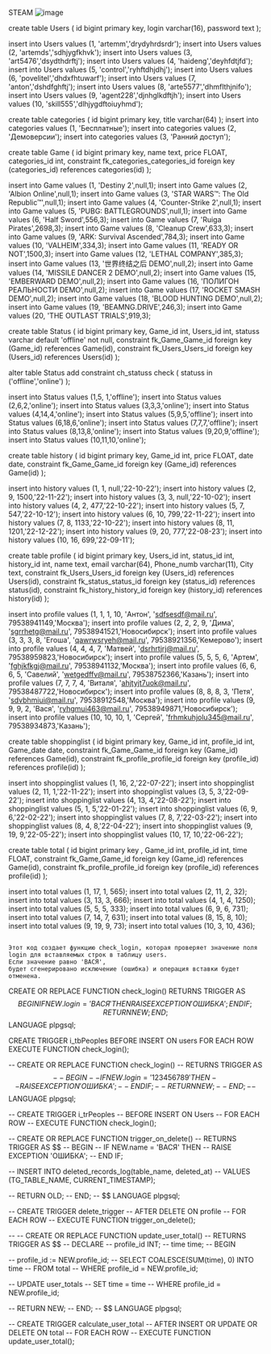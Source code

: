 
STEAM
![image](https://github.com/david371k/7.09.23/assets/144510921/e010a4e5-db6f-401c-b9b1-7ed2664dc4c4)




create table Users ( 
	id bigint primary key, 
	login varchar(16), 
	password text 
);

insert into Users values (1, 'artemm','drydyhrdsrdr'); 
insert into Users values (2, 'artemds','sdhjygfkhvk'); 
insert into Users values (3, 'art5476','dsydthdrftj'); 
insert into Users values (4, 'haideng','deyhfdtjfd'); 
insert into Users values (5, 'control','ryhftdhjdhj'); 
insert into Users values (6, 'povelitel','dhdxfhtuwarf'); 
insert into Users values (7, 'anton','dshdfghftj'); 
insert into Users values (8, 'arte5577','dhmflthjnifo'); 
insert into Users values (9, 'agent228','djnhglkdftjh'); 
insert into Users values (10, 'skill555','dlhjygdftoiuyhmd');



create table categories ( 
	id bigint primary key,
	title varchar(64) 
); 
insert into categories values (1, 'Бесплатные'); 
insert into categories values (2, 'Демоверсии'); 
insert into categories values (3, 'Ранний доступ');

create table Game ( 
	id bigint primary key, 
	name text, 
	price FLOAT, 
	categories_id int, 
constraint fk_categories_categories_id foreign key (categories_id) references categories(id) );

insert into Game values (1, 'Destiny 2',null,1);
insert into Game values (2, 'Albion Online',null,1); 
insert into Game values (3, 'STAR WARS™: The Old Republic™',null,1); 
insert into Game values (4, 'Counter-Strike 2',null,1); 
insert into Game values (5, 'PUBG: BATTLEGROUNDS',null,1); 
insert into Game values (6, 'Half Sword',556,3); 
insert into Game values (7, 'Ruiga Pirates',2698,3); 
insert into Game values (8, 'Cleanup Crew',633,3); 
insert into Game values (9, 'ARK: Survival Ascended',784,3); 
insert into Game values (10, 'VALHEIM',334,3);
insert into Game values (11, 'READY OR NOT',1500,3); 
insert into Game values (12, 'LETHAL COMPANY',385,3); 
insert into Game values (13, '世界终结之后 DEMO',null,2); 
insert into Game values (14, 'MISSILE DANCER 2 DEMO',null,2); 
insert into Game values (15, 'EMBERWARD DEMO',null,2); 
insert into Game values (16, 'ПОЛИГОН РЕАЛЬНОСТИ DEMO',null,2); 
insert into Game values (17, 'ROCKET SMASH DEMO',null,2); 
insert into Game values (18, 'BLOOD HUNTING DEMO',null,2); 
insert into Game values (19, 'BEAMNG.DRIVE',246,3); 
insert into Game values (20, 'THE OUTLAST TRIALS',919,3);

create table Status 
( 
	id bigint primary key, 
	Game_id int, 
	Users_id int, 
	statuss varchar default 'offline' not null,
constraint fk_Game_Game_id foreign key (Game_id) references Game(id), 
constraint fk_Users_Users_id foreign key (Users_id) references Users(id) 
);

alter table Status add constraint ch_statuss check ( statuss in ('offline','online') 
);

insert into Status  values (1,5, 1,'offline'); 
insert into Status  values (2,6,2,'online'); 
insert into Status  values (3,3,3,'online'); 
insert into Status  values (4,14,4,'online'); 
insert into Status  values (5,9,5,'offline'); 
insert into Status  values (6,18,6,'online'); 
insert into Status  values (7,7,7,'offline'); 
insert into Status values (8,13,8,'online'); 
insert into Status  values (9,20,9,'offline');
insert into Status  values (10,11,10,'online'); 





create table history 
( 
	id bigint primary key, 
	Game_id int, 
	price FLOAT, 
	date date, 
	constraint fk_Game_Game_id foreign key (Game_id) references Game(id) );
	
insert into history values (1, 1, null,'22-10-22'); 
insert into history values (2, 9, 1500,'22-11-22'); 
insert into history values (3, 3, null,'22-10-02'); 
insert into history values (4, 2, 477,'22-10-22'); 
insert into history values (5, 7, 547,'22-10-12'); 
insert into history values (6, 10, 799,'22-11-22'); 
insert into history values (7, 8, 1133,'22-10-22'); 
insert into history values (8, 11, 1201,'22-12-22');
insert into history values (9, 20, 777,'22-08-23');
insert into history values (10, 16, 699,'22-09-11');


create table profile 
( 
 id bigint primary key, 
 Users_id int, 
 status_id int, 
 history_id int,
 name text,
 email varchar(64),
 Phone_numb varchar(11), 
 City text, 
 constraint fk_Users_Users_id foreign key (Users_id) references Users(id), 
 constraint fk_status_status_id foreign key (status_id) references status(id),
 constraint fk_history_history_id foreign key (history_id) references history(id) 
); 


insert into profile  values (1, 1, 1, 10, 'Антон', 'sdfsesdf@mail.ru', 79538941149,'Москва'); 
insert into profile  values (2, 2, 2, 9, 'Дима', 'sgrrhetg@mail.ru', 79538941521,'Новосибирск'); 
insert into profile  values (3, 3, 3, 8, 'Егоша', 'qawrwsryeh@mail.ru', 79538921356,'Кемерово'); 
insert into profile  values (4, 4, 4, 7, 'Матвей', 'dsrhrtjrj@mail.ru', 79538959823,'Новосибирск'); 
insert into profile  values (5, 5, 5, 6, 'Артем', 'fghjkfkgj@mail.ru', 79538941132,'Москва'); 
insert into profile  values (6, 6, 6, 5, 'Савелий', 'wetgedffv@mail.ru', 79538752366,'Казань'); 
insert into profile  values (7, 7, 7, 4, 'Виталя', 'ahjtyjt7uok@mail.ru', 79538487722,'Новосибирск'); 
insert into profile  values (8, 8, 8, 3, 'Петя', 'sdvbhmiui@mail.ru', 79538912548,'Москва'); 
insert into profile  values (9, 9, 9, 2, 'Вася', 'ryhgmui463@mail.ru', 79538949871,'Новосибирск');  
insert into profile  values (10, 10, 10, 1, 'Сергей', 'frhmkuhjolu345@mail.ru', 79538934873,'Казань'); 
 

create table shoppinglist 
( 
	id bigint primary key, 
	Game_id int, 
 	profile_id int, 
	Game_date date, 
	constraint fk_Game_Game_id foreign key (Game_id) references Game(id), 
	constraint fk_profile_profile_id foreign key (profile_id) references profile(id) );

 insert into shoppinglist  values (1, 16, 2,'22-07-22'); 
 insert into shoppinglist  values (2, 11, 1,'22-11-22'); 
 insert into shoppinglist  values (3, 5, 3,'22-09-22'); 
 insert into shoppinglist  values (4, 13, 4,'22-08-22'); 
 insert into shoppinglist  values (5, 1, 5,'22-01-22'); 
 insert into shoppinglist  values (6, 9, 6,'22-02-22'); 
 insert into shoppinglist  values (7, 8, 7,'22-03-22'); 
 insert into shoppinglist  values (8, 4, 8,'22-04-22'); 
 insert into shoppinglist  values (9, 19, 9,'22-05-22'); 
 insert into shoppinglist values (10, 17, 10,'22-06-22'); 
 

create table total
( 
	id bigint primary key ,
	Game_id int, 
	profile_id int, 
	time FLOAT, 
	constraint fk_Game_Game_id foreign key (Game_id) references Game(id),
	constraint fk_profile_profile_id foreign key (profile_id) references profile(id) );


 insert into total  values (1, 17, 1, 565); 
 insert into total  values (2, 11, 2, 32); 
 insert into total  values (3, 13, 3, 666); 
 insert into total  values (4, 1, 4, 1250); 
 insert into total  values (5, 5, 5, 333); 
 insert into total  values (6, 9, 6, 731); 
 insert into total  values (7, 14, 7, 631); 
 insert into total  values (8, 15, 8, 10); 
 insert into total  values (9, 19, 9, 73); 
 insert into total values (10, 3, 10, 436); 





```

Этот код создает функцию check_login, которая проверяет значение поля login для вставляемых строк в таблицу users. 
Если значение равно 'ВАСЯ', 
будет сгенерировано исключение (ошибка) и операция вставки будет отменена.

```


 
CREATE OR REPLACE FUNCTION check_login()
RETURNS TRIGGER AS $$
BEGIN
    IF NEW.login = 'ВАСЯ' THEN
        RAISE EXCEPTION 'ОШИБКА';
    END IF;
    RETURN NEW;
END;
$$ LANGUAGE plpgsql;

CREATE TRIGGER i_tbPeoples
BEFORE INSERT ON users
FOR EACH ROW
EXECUTE FUNCTION check_login();
 



-- CREATE OR REPLACE FUNCTION check_login()
-- RETURNS TRIGGER AS $$
-- BEGIN
--     IF NEW.login = '123456789' THEN
--         RAISE EXCEPTION 'ОШИБКА';
--     END IF;
--     RETURN NEW;
-- END;
-- $$ LANGUAGE plpgsql;

-- CREATE TRIGGER i_trPeoples
-- BEFORE INSERT ON Users
-- FOR EACH ROW
-- EXECUTE FUNCTION check_login();

-- CREATE OR REPLACE FUNCTION trigger_on_delete()
-- RETURNS TRIGGER AS $$
-- BEGIN
--     IF NEW.name = 'ВАСЯ' THEN
--         RAISE EXCEPTION 'ОШИБКА';
--     END IF;
 
--     INSERT INTO deleted_records_log(table_name, deleted_at)
--     VALUES (TG_TABLE_NAME, CURRENT_TIMESTAMP);

--     RETURN OLD;
-- END;
-- $$ LANGUAGE plpgsql;

-- CREATE TRIGGER delete_trigger
-- AFTER DELETE ON profile
-- FOR EACH ROW
-- EXECUTE FUNCTION trigger_on_delete();




-- -- CREATE OR REPLACE FUNCTION update_user_total()
-- RETURNS TRIGGER AS $$
-- DECLARE
--     profile_id INT;
--     time time;
-- BEGIN
    
--     profile_id := NEW.profile_id; 
--     SELECT COALESCE(SUM(time), 0) INTO time
--     FROM total
--     WHERE profile_id = NEW.profile_id;
 
   
--     UPDATE user_totals
--     SET time = time
--     WHERE profile_id = NEW.profile_id;

--     RETURN NEW;
-- END;
-- $$ LANGUAGE plpgsql;

-- CREATE TRIGGER calculate_user_total
-- AFTER INSERT OR UPDATE OR DELETE ON total
-- FOR EACH ROW
-- EXECUTE FUNCTION update_user_total();


